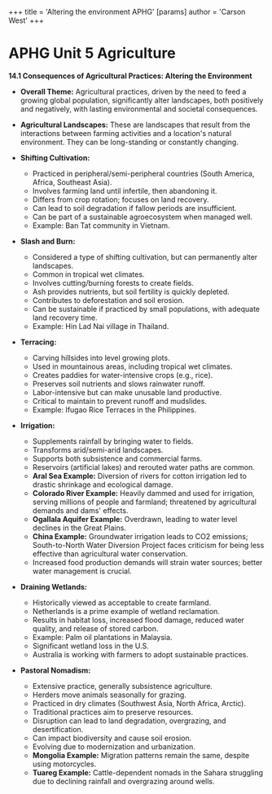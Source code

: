 +++
 title = 'Altering the environment APHG'
[params]
	author = 'Carson West'
+++
# APHG Unit 5 Agriculture
**14.1 Consequences of Agricultural Practices: Altering the Environment**

*   **Overall Theme:** Agricultural practices, driven by the need to feed a growing global population, significantly alter landscapes, both positively and negatively, with lasting environmental and societal consequences.

*   **Agricultural Landscapes:** These are landscapes that result from the interactions between farming activities and a location's natural environment. They can be long-standing or constantly changing.

*   **Shifting Cultivation:**
    *   Practiced in peripheral/semi-peripheral countries (South America, Africa, Southeast Asia).
    *   Involves farming land until infertile, then abandoning it.
    *   Differs from crop rotation; focuses on land recovery.
    *   Can lead to soil degradation if fallow periods are insufficient.
    *   Can be part of a sustainable agroecosystem when managed well.
    *   Example: Ban Tat community in Vietnam.

*   **Slash and Burn:**
    *   Considered a type of shifting cultivation, but can permanently alter landscapes.
    *   Common in tropical wet climates.
    *   Involves cutting/burning forests to create fields.
    *   Ash provides nutrients, but soil fertility is quickly depleted.
    *   Contributes to deforestation and soil erosion.
    *   Can be sustainable if practiced by small populations, with adequate land recovery time.
    *   Example: Hin Lad Nai village in Thailand.

*   **Terracing:**
    *   Carving hillsides into level growing plots.
    *   Used in mountainous areas, including tropical wet climates.
    *   Creates paddies for water-intensive crops (e.g., rice).
    *   Preserves soil nutrients and slows rainwater runoff.
    *   Labor-intensive but can make unusable land productive.
    *   Critical to maintain to prevent runoff and mudslides.
    *   Example: Ifugao Rice Terraces in the Philippines.

*   **Irrigation:**
    *   Supplements rainfall by bringing water to fields.
    *   Transforms arid/semi-arid landscapes.
    *   Supports both subsistence and commercial farms.
    *   Reservoirs (artificial lakes) and rerouted water paths are common.
    *   **Aral Sea Example:** Diversion of rivers for cotton irrigation led to drastic shrinkage and ecological damage.
    *   **Colorado River Example:** Heavily dammed and used for irrigation, serving millions of people and farmland; threatened by agricultural demands and dams' effects.
    *   **Ogallala Aquifer Example:** Overdrawn, leading to water level declines in the Great Plains.
    *   **China Example:** Groundwater irrigation leads to CO2 emissions; South-to-North Water Diversion Project faces criticism for being less effective than agricultural water conservation.
    *   Increased food production demands will strain water sources; better water management is crucial.

*   **Draining Wetlands:**
    *   Historically viewed as acceptable to create farmland.
    *   Netherlands is a prime example of wetland reclamation.
    *   Results in habitat loss, increased flood damage, reduced water quality, and release of stored carbon.
    *   Example: Palm oil plantations in Malaysia.
    *   Significant wetland loss in the U.S.
    *   Australia is working with farmers to adopt sustainable practices.

*   **Pastoral Nomadism:**
    *   Extensive practice, generally subsistence agriculture.
    *   Herders move animals seasonally for grazing.
    *   Practiced in dry climates (Southwest Asia, North Africa, Arctic).
    *   Traditional practices aim to preserve resources.
    *   Disruption can lead to land degradation, overgrazing, and desertification.
    *   Can impact biodiversity and cause soil erosion.
    *   Evolving due to modernization and urbanization.
    *   **Mongolia Example:** Migration patterns remain the same, despite using motorcycles.
    *   **Tuareg Example:** Cattle-dependent nomads in the Sahara struggling due to declining rainfall and overgrazing around wells.

